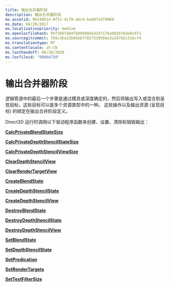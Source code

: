```yaml
---
title: 输出合并器阶段
description: 输出合并器阶段
ms.assetid: 9b549614-0f51-4c79-a6c4-ba907a5f9068
ms.date: 04/20/2017
ms.localizationpriority: medium
ms.openlocfilehash: 95f386fd84fb09508e5d247176a803b76de8c6f1
ms.sourcegitcommit: 7b9c3ba12b05bbf78275395bbe3a287d2c31bcf4
ms.translationtype: MT
ms.contentlocale: zh-CN
ms.lasthandoff: 08/28/2020
ms.locfileid: "89064720"
---
```

# <a name="output-merger-stage"></a>输出合并器阶段


逻辑管道中的最后一个步骤是通过模具或深度确定的，然后将输出写入或混合到呈现目标，这些目标可以是多个资源类型中的一种。 这些操作以及输出资源 (呈现目标) 的绑定在输出合并阶段定义。

Direct3D 运行时调用以下驱动程序函数来创建、设置、清除和销毁输出：

[**CalcPrivateBlendStateSize**](/windows-hardware/drivers/ddi/d3d10umddi/nc-d3d10umddi-pfnd3d10ddi_calcprivateblendstatesize)

[**CalcPrivateDepthStencilStateSize**](/windows-hardware/drivers/ddi/d3d10umddi/nc-d3d10umddi-pfnd3d10ddi_calcprivatedepthstencilstatesize)

[**CalcPrivateDepthStencilViewSize**](/windows-hardware/drivers/ddi/d3d10umddi/nc-d3d10umddi-pfnd3d10ddi_calcprivatedepthstencilviewsize)

[**ClearDepthStencilView**](/windows-hardware/drivers/ddi/d3d10umddi/nc-d3d10umddi-pfnd3d10ddi_cleardepthstencilview)

[**ClearRenderTargetView**](/windows-hardware/drivers/ddi/d3d10umddi/nc-d3d10umddi-pfnd3d10ddi_clearrendertargetview)

[**CreateBlendState**](/windows-hardware/drivers/ddi/d3d10umddi/nc-d3d10umddi-pfnd3d10ddi_createblendstate)

[**CreateDepthStencilState**](/windows-hardware/drivers/ddi/d3d10umddi/nc-d3d10umddi-pfnd3d10ddi_createdepthstencilstate)

[**CreateDepthStencilView**](/windows-hardware/drivers/ddi/d3d10umddi/nc-d3d10umddi-pfnd3d10ddi_createdepthstencilview)

[**DestroyBlendState**](/windows-hardware/drivers/ddi/d3d10umddi/nc-d3d10umddi-pfnd3d10ddi_destroyblendstate)

[**DestroyDepthStencilState**](/windows-hardware/drivers/ddi/d3d10umddi/nc-d3d10umddi-pfnd3d10ddi_destroydepthstencilstate)

[**DestroyDepthStencilView**](/windows-hardware/drivers/ddi/d3d10umddi/nc-d3d10umddi-pfnd3d10ddi_destroydepthstencilview)

[**SetBlendState**](/windows-hardware/drivers/ddi/d3d10umddi/nc-d3d10umddi-pfnd3d10ddi_setblendstate)

[**SetDepthStencilState**](/windows-hardware/drivers/ddi/d3d10umddi/nc-d3d10umddi-pfnd3d10ddi_setdepthstencilstate)

[**SetPredication**](/windows-hardware/drivers/ddi/d3d10umddi/nc-d3d10umddi-pfnd3d10ddi_setpredication)

[**SetRenderTargets**](/windows-hardware/drivers/ddi/d3d10umddi/nc-d3d10umddi-pfnd3d10ddi_setrendertargets)

[**SetTextFilterSize**](/windows-hardware/drivers/ddi/d3d10umddi/nc-d3d10umddi-pfnd3d10ddi_settextfiltersize)

 

